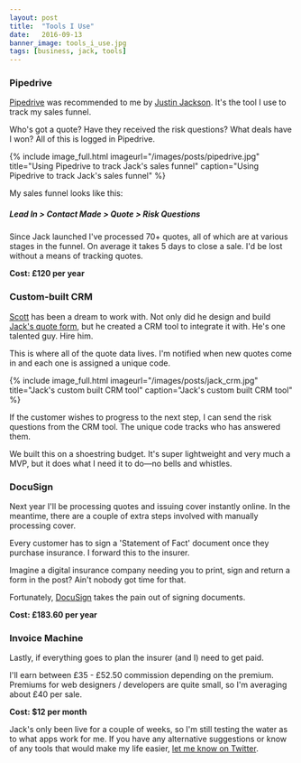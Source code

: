```yaml
---
layout: post
title:  "Tools I Use"
date:   2016-09-13
banner_image: tools_i_use.jpg
tags: [business, jack, tools]
---
```


### Pipedrive

<a href="https://www.pipedrive.com/">Pipedrive</a> was recommended to me by <a href="https://justinjackson.ca/">Justin Jackson</a>. It's the tool I use to track my sales funnel.

Who's got a quote? Have they received the risk questions? What deals have I won? All of this is logged in Pipedrive.

{% include image_full.html imageurl="/images/posts/pipedrive.jpg" title="Using Pipedrive to track Jack's sales funnel" caption="Using Pipedrive to track Jack's sales funnel" %}

My sales funnel looks like this:

##### Lead In > Contact Made > Quote > Risk Questions

Since Jack launched I've processed 70+ quotes, all of which are at various stages in the funnel. On average it takes 5 days to close a sale. I'd be lost without a means of tracking quotes.

<strong>Cost: £120 per year</strong>

### Custom-built CRM

<a href="http://www.scott.is/">Scott</a> has been a dream to work with. Not only did he design and build <a href="http://withjack.co.uk/quote">Jack's quote form</a>, but he created a CRM tool to integrate it with. He's one talented guy. Hire him.

This is where all of the quote data lives. I'm notified when new quotes come in and each one is assigned a unique code.

{% include image_full.html imageurl="/images/posts/jack_crm.jpg" title="Jack's custom built CRM tool" caption="Jack's custom built CRM tool" %}

If the customer wishes to progress to the next step, I can send the risk questions from the CRM tool. The unique code tracks who has answered them.

We built this on a shoestring budget. It's super lightweight and very much a MVP, but it does what I need it to do—no bells and whistles.

### DocuSign

Next year I'll be processing quotes and issuing cover instantly online. In the meantime, there are a couple of extra steps involved with manually processing cover.

Every customer has to sign a 'Statement of Fact' document once they purchase insurance. I forward this to the insurer.

Imagine a digital insurance company needing you to print, sign and return a form in the post? Ain't nobody got time for that.

Fortunately, <a href="docusign.com">DocuSign</a> takes the pain out of signing documents.

<strong>Cost: £183.60 per year</strong>

### Invoice Machine

Lastly, if everything goes to plan the insurer (and I) need to get paid. 

I'll earn between £35 - £52.50 commission depending on the premium. Premiums for web designers / developers are quite small, so I'm averaging about £40 per sale.

<strong>Cost: $12 per month</strong>

Jack's only been live for a couple of weeks, so I'm still testing the water as to what apps work for me. If you have any alternative suggestions or know of any tools that would make my life easier, <a href="http://twitter.com/iamashley">let me know on Twitter</a>.